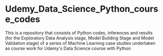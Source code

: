 # Udemy_Data_Science_Python_course_codes
This is a repository that consists of Python codes, inferences and results (for the Exploratory Data Analysis stage, Model Building Stage and Model Validation stage) of a series of Machine Learning case studies undertaken as course work for Udemy's Data Science course with Python
